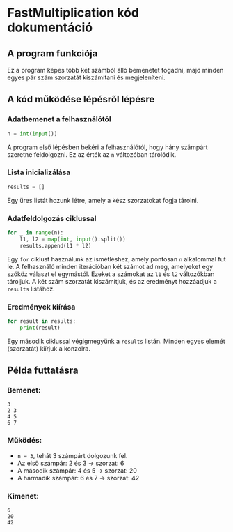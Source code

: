 # FastMultiplication kód dokumentáció

## A program funkciója

Ez a program képes több két számból álló bemenetet fogadni, majd minden egyes pár szám szorzatát kiszámítani és megjeleníteni.

## A kód működése lépésről lépésre

### Adatbemenet a felhasználótól

```python
n = int(input())
```

A program első lépésben bekéri a felhasználótól, hogy hány számpárt szeretne feldolgozni. Ez az érték az `n` változóban tárolódik.

### Lista inicializálása

```python
results = []
```

Egy üres listát hozunk létre, amely a kész szorzatokat fogja tárolni.

### Adatfeldolgozás ciklussal

```python
for _ in range(n):
    l1, l2 = map(int, input().split())
    results.append(l1 * l2)
```

Egy `for` ciklust használunk az ismétléshez, amely pontosan `n` alkalommal fut le. A felhasználó minden iterációban két számot ad meg, amelyeket egy szóköz választ el egymástól. Ezeket a számokat az `l1` és `l2` változókban tároljuk. A két szám szorzatát kiszámítjuk, és az eredményt hozzáadjuk a `results` listához.

### Eredmények kiírása

```python
for result in results:
    print(result)
```

Egy második ciklussal végigmegyünk a `results` listán. Minden egyes elemét (szorzatát) kiírjuk a konzolra.

## Példa futtatásra

### Bemenet:

```
3
2 3
4 5
6 7
```

### Működés:

- `n = 3`, tehát 3 számpárt dolgozunk fel.
- Az első számpár: 2 és 3 → szorzat: 6
- A második számpár: 4 és 5 → szorzat: 20
- A harmadik számpár: 6 és 7 → szorzat: 42

### Kimenet:

```
6
20
42
```